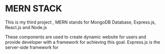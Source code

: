 # MERN STACK

This is my third project , 
MERN stands for MongoDB Database, Express.js, React.js and Node.js

These components are used to create 
dynamic website for users and  provide developer with a framework for achieving this goal. 
Express.js is the server-side framework for 